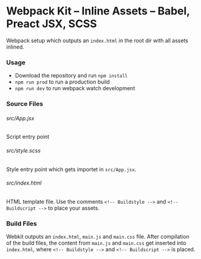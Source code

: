 # Webpack Kit – Inline Assets – Babel, Preact JSX, SCSS

Webpack setup which outputs an `index.html` in the root dir with all assets inlined.

### Usage
- Download the repository and run `npm install`
- `npm run prod` to run a production build
- `npm run dev` to run webpack watch development


### Source Files

###### src/App.jsx
Script entry point

###### src/style.scss
Style entry point which gets importet in `src/App.jsx`.

###### src/index.html
HTML template file. Use the comments `<!-- Buildstyle -->` and `<!-- Buildscript -->` to place your assets.

### Build Files
Webkit outputs an `index.html`, `main.js` and `main.css` file.
After compilation of the build files, the content from `main.js` and `main.css` get inserted into `index.html`, where `<!-- Buildstyle -->` and `<!-- Buildscript -->` is placed.
